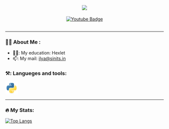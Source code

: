

<div id="header" align="center">
    <img src='https://media.giphy.com/media/c0Jwn0I22a3XHgPaft/giphy.gif' width="100"/>
</div>

<br>

<div id="badges" align='center'>
  <a href="https://t.me/Dippa">
    <img src="https://img.shields.io/badge/Telegram-blue?style=for-the-badge&logo=telegram&logoColor=white" alt="Youtube Badge"/>
  </a>
</div>

<div align='center'>
    <img src="https://komarev.com/ghpvc/?username=IXIIIK&style=flat-square&color=blue" alt=""/>
</div>

---
### :man_technologist: About Me :

- 👨‍🎓: My education: Hexlet
- 📫: My mail: ilya@sinits.in

### ⚒️: Langueges and tools:
<div>
    <img src="https://github.com/devicons/devicon/blob/master/icons/python/python-original.svg" title="React" alt="React" width="40" height="40"/>&nbsp;
</div>

---
### :fire: My Stats:

[![Top Langs](https://github-readme-stats.vercel.app/api/top-langs/?username=IXIIIK&layout=compact&theme=vision-friendly-dark)](https://github.com/anuraghazra/github-readme-stats)
<br>
